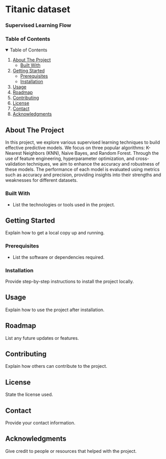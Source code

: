 # Titanic dataset
### Supervised Learning Flow


### Table of Contents

<details open="open">
  <summary>Table of Contents</summary>
  <ol>
    <li>
      <a href="#about-the-project">About The Project</a>
      <ul>
        <li><a href="#built-with">Built With</a></li>
      </ul>
    </li>
    <li>
      <a href="#getting-started">Getting Started</a>
      <ul>
        <li><a href="#prerequisites">Prerequisites</a></li>
        <li><a href="#installation">Installation</a></li>
      </ul>
    </li>
    <li><a href="#usage">Usage</a></li>
    <li><a href="#roadmap">Roadmap</a></li>
    <li><a href="#contributing">Contributing</a></li>
    <li><a href="#license">License</a></li>
    <li><a href="#contact">Contact</a></li>
    <li><a href="#acknowledgments">Acknowledgments</a></li>
  </ol>
</details>

## About The Project
In this project, we explore various supervised learning techniques to build effective predictive models. We focus on three popular algorithms: K-Nearest Neighbors (KNN), Naive Bayes, and Random Forest. Through the use of feature engineering, hyperparameter optimization, and cross-validation techniques, we aim to enhance the accuracy and robustness of these models. The performance of each model is evaluated using metrics such as accuracy and precision, providing insights into their strengths and weaknesses for different datasets.

### Built With
- List the technologies or tools used in the project.

## Getting Started
Explain how to get a local copy up and running.

### Prerequisites
- List the software or dependencies required.

### Installation
Provide step-by-step instructions to install the project locally.

## Usage
Explain how to use the project after installation.

## Roadmap
List any future updates or features.

## Contributing
Explain how others can contribute to the project.

## License
State the license used.

## Contact
Provide your contact information.

## Acknowledgments
Give credit to people or resources that helped with the project.
